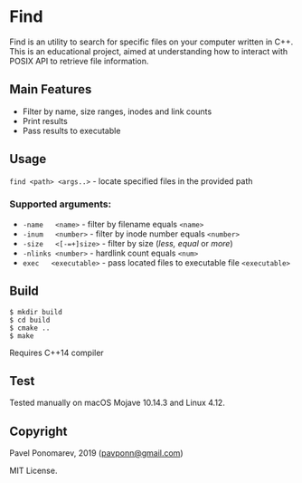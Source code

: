 # Find
Find is an utility to search for specific files on your computer written in C++.
This is an educational project, aimed at understanding how to interact with POSIX API to retrieve file information.

## Main Features
* Filter by name, size ranges, inodes and link counts
* Print results
* Pass results to executable

## Usage 
`find <path> <args..>` - locate specified files in the provided path

### Supported arguments:
* `-name   <name>`      - filter by filename equals `<name>`
* `-inum   <number>`    - filter by inode number equals `<number>`
* `-size   <[-=+]size>` - filter by size (*less, equal* or *more*)
* `-nlinks <number>`    - hardlink count equals `<num>`
* `exec   <executable>` - pass located files to executable file `<executable>`

## Build
```
$ mkdir build
$ cd build
$ cmake ..
$ make
```
Requires C++14 compiler

## Test
Tested manually on macOS Mojave 10.14.3 and Linux 4.12.

## Copyright
Pavel Ponomarev, 2019 (pavponn@gmail.com)

MIT License.
